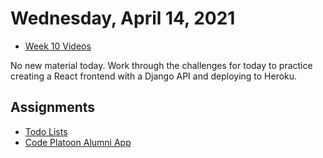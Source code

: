 # Wednesday, April 14, 2021

- [Week 10 Videos](https://www.youtube.com/watch?v=MZsgo-nkEY0&list=PLu0CiQ7bzwERqTICz00ppIjH3GTu1cYK6)

No new material today. Work through the challenges for today to practice creating a React frontend with a Django API and deploying to Heroku.

## Assignments
- [Todo Lists](https://github.com/novemberplatoon/to-do-lists)
- [Code Platoon Alumni App](https://github.com/novemberplatoon/cp-alumni-app)
